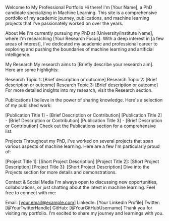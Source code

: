 Welcome to My Professional Portfolio
Hi there! I'm [Your Name], a PhD candidate specializing in Machine Learning. This site is a comprehensive portfolio of my academic journey, publications, and machine learning projects that I've passionately worked on over the years.

About Me
I'm currently pursuing my PhD at [University/Institute Name], where I'm researching [Your Research Focus]. With a deep interest in [a few areas of interest], I've dedicated my academic and professional career to exploring and pushing the boundaries of machine learning and artificial intelligence.

My Research
My research aims to [Briefly describe your research aim]. Here are some highlights:

Research Topic 1: [Brief description or outcome]
Research Topic 2: [Brief description or outcome]
Research Topic 3: [Brief description or outcome]
For more detailed insights into my research, visit the Research section.

Publications
I believe in the power of sharing knowledge. Here's a selection of my published work:

[Publication Title 1] - [Brief Description or Contribution]
[Publication Title 2] - [Brief Description or Contribution]
[Publication Title 3] - [Brief Description or Contribution]
Check out the Publications section for a comprehensive list.

Projects
Throughout my PhD, I've worked on several projects that span various aspects of machine learning. Here are a few I'm particularly proud of:

[Project Title 1]: [Short Project Description]
[Project Title 2]: [Short Project Description]
[Project Title 3]: [Short Project Description]
Dive into the Projects section for more details and demonstrations.

Contact & Social Media
I'm always open to discussing new opportunities, collaborations, or just chatting about the latest in machine learning. Feel free to connect with me:

Email: [your.email@example.com]
LinkedIn: [Your LinkedIn Profile]
Twitter: [@YourTwitterHandle]
GitHub: [@YourGitHubUsername]
Thank you for visiting my portfolio. I'm excited to share my journey and learnings with you.
